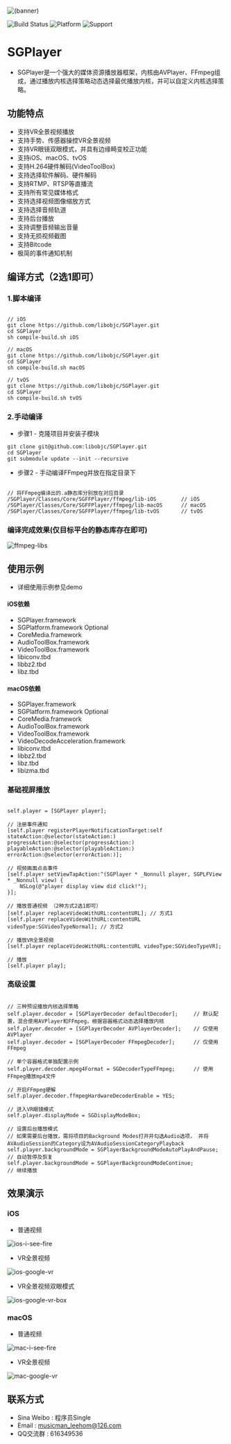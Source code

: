 ![(banner)](https://coding.net/u/0x010101/p/resource-public/git/raw/master/SGPlayer/banner-small.png)

![Build Status](https://img.shields.io/badge/build-%20passing%20-brightgreen.svg)
![Platform](https://img.shields.io/badge/Platform-%20iOS%20macOS%20tvOS%20-blue.svg)
![Support](https://img.shields.io/badge/support-%20VR%20360%C2%B0%20-orange.svg)

# SGPlayer 

- SGPlayer是一个强大的媒体资源播放器框架，内核由AVPlayer、FFmpeg组成，通过播放内核选择策略动态选择最优播放内核，并可以自定义内核选择策略。

## 功能特点

- 支持VR全景视频播放
- 支持手势、传感器操控VR全景视频
- 支持VR眼镜双眼模式，并具有边缘畸变校正功能
- 支持iOS、macOS、tvOS
- 支持H.264硬件解码(VideoToolBox)
- 支持选择软件解码、硬件解码
- 支持RTMP、RTSP等直播流
- 支持所有常见媒体格式
- 支持选择视频图像缩放方式
- 支持选择音频轨道
- 支持后台播放
- 支持调整音频输出音量
- 支持无损视频截图
- 支持Bitcode
- 极简的事件通知机制

## 编译方式（2选1即可）

### 1.脚本编译

```obj-c

// iOS
git clone https://github.com/libobjc/SGPlayer.git
cd SGPlayer
sh compile-build.sh iOS

// macOS
git clone https://github.com/libobjc/SGPlayer.git
cd SGPlayer
sh compile-build.sh macOS

// tvOS
git clone https://github.com/libobjc/SGPlayer.git
cd SGPlayer
sh compile-build.sh tvOS

```

### 2.手动编译

- 步骤1 - 克隆项目并安装子模块

```
git clone git@github.com:libobjc/SGPlayer.git
cd SGPlayer
git submodule update --init --recursive

```

- 步骤2 - 手动编译FFmpeg并放在指定目录下

```obj-c

// 将FFmpeg编译出的.a静态库分别放在对应目录
/SGPlayer/Classes/Core/SGFFPlayer/ffmpeg/lib-iOS        // iOS
/SGPlayer/Classes/Core/SGFFPlayer/ffmpeg/lib-macOS      // macOS
/SGPlayer/Classes/Core/SGFFPlayer/ffmpeg/lib-tvOS       // tvOS

```

### 编译完成效果(仅目标平台的静态库存在即可)

![ffmpeg-libs](https://coding.net/u/0x010101/p/resource-public/git/raw/master/SGPlayer/ffmpeg-libs.jpg)


## 使用示例

- 详细使用示例参见demo

#### iOS依赖

- SGPlayer.framework
- SGPlatform.framework  Optional
- CoreMedia.framework
- AudioToolBox.framework
- VideoToolBox.framework
- libiconv.tbd
- libbz2.tbd
- libz.tbd

#### macOS依赖

- SGPlayer.framework
- SGPlatform.framework  Optional
- CoreMedia.framework
- AudioToolBox.framework
- VideoToolBox.framework
- VideoDecodeAcceleration.framework
- libiconv.tbd
- libbz2.tbd
- libz.tbd
- libizma.tbd

### 基础视屏播放

```obj-c

self.player = [SGPlayer player];

// 注册事件通知
[self.player registerPlayerNotificationTarget:self stateAction:@selector(stateAction:) progressAction:@selector(progressAction:) playableAction:@selector(playableAction:) errorAction:@selector(errorAction:)];

// 视频画面点击事件
[self.player setViewTapAction:^(SGPlayer * _Nonnull player, SGPLFView * _Nonnull view) {
    NSLog(@"player display view did click!");
}];

// 播放普通视频 （2种方式2选1即可）
[self.player replaceVideoWithURL:contentURL]; // 方式1
[self.player replaceVideoWithURL:contentURL videoType:SGVideoTypeNormal]; // 方式2

// 播放VR全景视频
[self.player replaceVideoWithURL:contentURL videoType:SGVideoTypeVR];

// 播放
[self.player play];

```

### 高级设置


```obj-c

// 三种预设播放内核选择策略
self.player.decoder = [SGPlayerDecoder defaultDecoder];     // 默认配置，混合使用AVPlayer和FFmpeg，根据容器格式动态选择播放内核
self.player.decoder = [SGPlayerDecoder AVPlayerDecoder];    // 仅使用AVPlayer
self.player.decoder = [SGPlayerDecoder FFmpegDecoder];      // 仅使用FFmpeg

// 单个容器格式单独配置示例
self.player.decoder.mpeg4Format = SGDecoderTypeFFmpeg;      // 使用FFmpeg播放mp4文件

// 开启FFmpeg硬解
self.player.decoder.ffmpegHardwareDecoderEnable = YES;

// 进入VR眼镜模式
self.player.displayMode = SGDisplayModeBox;

// 设置后台播放模式
// 如果需要后台播放，需将项目的Background Modes打开并勾选Audio选项， 并将AVAudioSession的Category设为AVAudioSessionCategoryPlayback
self.player.backgroundMode = SGPlayerBackgroundModeAutoPlayAndPause;  // 自动暂停及恢复
self.player.backgroundMode = SGPlayerBackgroundModeContinue;          // 继续播放

```


## 效果演示

### iOS

- 普通视频

![ios-i-see-fire](https://coding.net/u/0x010101/p/resource-public/git/raw/master/SGPlayer/ios-i-see-fire.gif)

- VR全景视频

![ios-google-vr](https://coding.net/u/0x010101/p/resource-public/git/raw/master/SGPlayer/ios-google-vr.gif)

- VR全景视频双眼模式

![ios-google-vr-box](https://coding.net/u/0x010101/p/resource-public/git/raw/master/SGPlayer/ios-google-vr-box.gif)


### macOS

- 普通视频

![mac-i-see-fire](https://coding.net/u/0x010101/p/resource-public/git/raw/master/SGPlayer/mac-google-vr.gif)

- VR全景视频

![mac-google-vr](https://coding.net/u/0x010101/p/resource-public/git/raw/master/SGPlayer/mac-google-vr.gif)



## 联系方式

- Sina Weibo : 程序员Single
- Email : musicman_leehom@126.com
- QQ交流群 : 616349536
